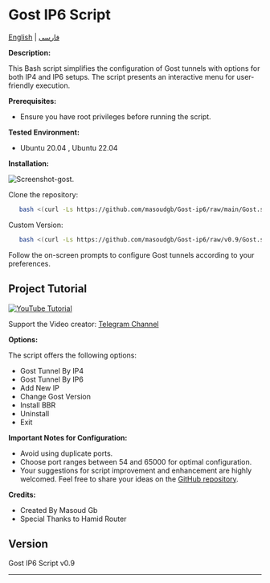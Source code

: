 # Gost IP6 Script

[English](README.md) | [فارسی](README-Fa.md)

**Description:**

This Bash script simplifies the configuration of Gost tunnels with options for both IP4 and IP6 setups. The script presents an interactive menu for user-friendly execution.


**Prerequisites:**

- Ensure you have root privileges before running the script.

**Tested Environment:**

- Ubuntu 20.04 , Ubuntu 22.04

**Installation:**

![Screenshot-gost](https://github.com/masoudgb/Gost-ip6/assets/87688187/aace53ce-598d-4035-a51b-925a395c43d5).



Clone the repository:

```bash
   bash <(curl -Ls https://github.com/masoudgb/Gost-ip6/raw/main/Gost.sh)
   ```

Custom Version: 

```bash
   bash <(curl -Ls https://github.com/masoudgb/Gost-ip6/raw/v0.9/Gost.sh)
   ```

Follow the on-screen prompts to configure Gost tunnels according to your preferences.


## Project Tutorial

[![YouTube Tutorial](https://img.youtube.com/vi/AHzhI7TUJSI/0.jpg)](https://youtu.be/AHzhI7TUJSI)

Support the Video creator: [Telegram Channel](https://t.me/+2S96GjBZJ1cxYzVk)


**Options:**

The script offers the following options:

- Gost Tunnel By IP4
- Gost Tunnel By IP6
- Add New IP
- Change Gost Version
- Install BBR
- Uninstall
- Exit


**Important Notes for Configuration:**

- Avoid using duplicate ports.
- Choose port ranges between 54 and 65000 for optimal configuration.
- Your suggestions for script improvement and enhancement are highly welcomed. Feel free to share your ideas on the [GitHub repository](https://github.com/masoudgb/Gost-ip6/issues).


**Credits:**

- Created By Masoud Gb
- Special Thanks to Hamid Router

## Version

Gost IP6 Script v0.9

---
